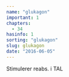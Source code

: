 ```yaml
---
name: "glukagon"
important: 1
chapters:  
  - 34
hasinfo: 1
sorting: "glukagon"
slug: glukagon
date: "2016-06-05"
---
```


Stimulerer reabs. i TAL
